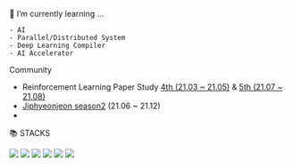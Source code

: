 

<!--
**lee-wonho/lee-wonho** is a ✨ _special_ ✨ repository because its `README.md` (this file) appears on your GitHub profile.

Here are some ideas to get you started:

- 🔭 I’m currently working on ...

- 👯 I’m looking to collaborate on ...
- 🤔 I’m looking for help with ...
- 💬 Ask me about ...
- 📫 How to reach me: ...
- 😄 Pronouns: ...
- ⚡ Fun fact: ...
-->
🌱 I’m currently learning ...

    - AI
    - Parallel/Distributed System
    - Deep Learning Compiler
    - AI Accelerator
Community
   - Reinforcement Learning Paper Study [4th (21.03 ~ 21.05)](https://github.com/utilForever/rl-paper-study/tree/main/4th#:~:text=et%20al%2C%202015.-,Wonho%20Lee,-%5Bpaper%5D%20%5Breview) & [5th (21.07 ~ 21.08)](https://github.com/utilForever/rl-paper-study/tree/main/5th#:~:text=et%20al%2C%202016.-,Wonho%20Lee,-%5Bpaper%5D%20%5Breview)  
   - [Jiphyeonjeon season2](https://github.com/jiphyeonjeon/season2/tree/main/intermediate#:~:text=Team%3A-,%EC%9D%B4%EC%9B%90%ED%98%B8,-(%EB%B0%9C%ED%91%9C)%2C%20%EA%B9%80%ED%83%9D%ED%98%84%2C%20%EC%96%91%EC%88%98%EC%98%81) (21.06 ~ 21.12)
   - 
   
📚 STACKS
 
   <img src="https://img.shields.io/badge/python-3776AB?style=for-the-badge&logo=python&logoColor=white"> <img src="https://img.shields.io/badge/c++-00599C?style=for-the-badge&logo=c%2B%2B&logoColor=white">
   <img src="https://img.shields.io/badge/pytorch-EE4C2C?style=for-the-badge&logo=pytorch&logoColor=white"> 
   <img src="https://img.shields.io/badge/tensorflow-FF6F00?style=for-the-badge&logo=tensorflow&logoColor=white">
   <img src="https://img.shields.io/badge/github-181717?style=for-the-badge&logo=github&logoColor=white">
   <img src="https://img.shields.io/badge/git-F05032?style=for-the-badge&logo=git&logoColor=white">
   
<!--
[![trophy](https://github-profile-trophy.vercel.app/?username=asuan99)](https://github.com/ryo-ma/github-profile-trophy)
-->
